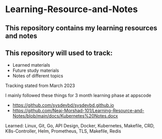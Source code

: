 # Learning-Resource-and-Notes
## This repository contains my learning resources and notes

## This repository will used to track: 
- Learned materials 
- Future study materials 
- Notes of different topics 


Tracking stated from March 2023

I mainly followed these things for 3 month learning phase at appscode
- https://github.com/sysdevbd/sysdevbd.github.io
- https://github.com/Neaj-Morshad-101/Learning-Resource-and-Notes/blob/main/docs/Kubernetes%20Notes.docx


Learned: 
Linux, Git, Go, API Design, Docker, 
Kubernetes, Makefile,  CRD, K8s-Controller, 
Helm, Prometheus, TLS, Makefile, 
Redis

